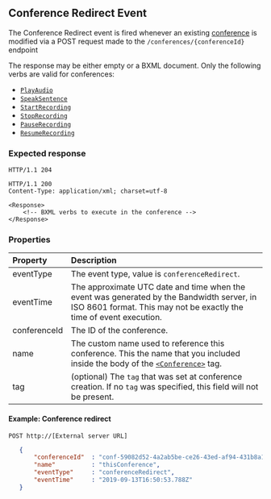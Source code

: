 
## Conference Redirect Event
The Conference Redirect event is fired whenever an existing [conference](../bxmlVerbs/conference.md) is modified via a POST request made to the `/conferences/{conferenceId}` endpoint

The response may be either empty or a BXML document. Only the following verbs are valid for conferences:
* [`PlayAudio`](../bxmlVerbs/playAudio.md)
* [`SpeakSentence`](../bxmlVerbs/speakSentence.md)
* [`StartRecording`](../bxmlVerbs/startRecording.md)
* [`StopRecording`](../bxmlVerbs/stopRecording.md)
* [`PauseRecording`](../bxmlVerbs/pauseRecording.md)
* [`ResumeRecording`](../bxmlVerbs/resumeRecording.md)
### Expected response

```http
HTTP/1.1 204
```

```http
HTTP/1.1 200
Content-Type: application/xml; charset=utf-8

<Response>
    <!-- BXML verbs to execute in the conference -->
</Response>
```

### Properties

| Property          | Description |
|:------------------|:------------|
| eventType         | The event type, value is `conferenceRedirect`. |
| eventTime         | The approximate UTC date and time when the event was generated by the Bandwidth server, in ISO 8601 format. This may not be exactly the time of event execution. |
| conferenceId      | The ID of the conference. |
| name              | The custom name used to reference this conference. This the name that you included inside the body of the [`<Conference>`](../bxmlVerbs/conference.md) tag. |
| tag               | (optional) The `tag` that was set at conference creation. If no `tag` was specified, this field will not be present. |



#### Example: Conference redirect

```
POST http://[External server URL]
```

```json
   {
       "conferenceId"  : "conf-59082d52-4a2ab5be-ce26-43ed-af94-431b8a19d4e3",
       "name"          : "thisConference",
       "eventType"     : "conferenceRedirect",
       "eventTime"     : "2019-09-13T16:50:53.788Z"
   }

```


